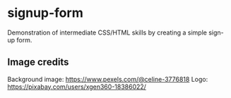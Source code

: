 # signup-form
Demonstration of intermediate CSS/HTML skills by creating a simple sign-up form.

Image credits
---
Background image:
https://www.pexels.com/@celine-3776818
Logo:
https://pixabay.com/users/xgen360-18386022/